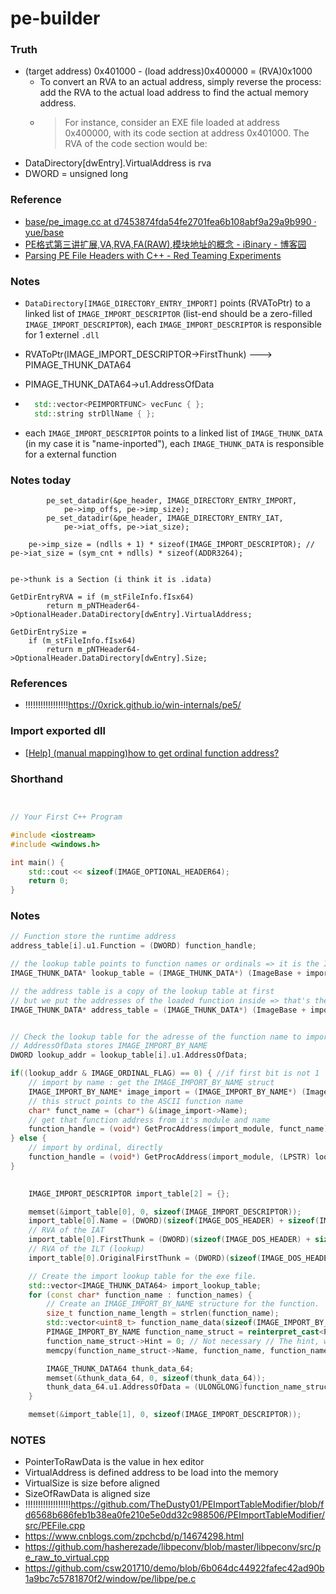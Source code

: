 pe-builder
==========

### Truth
- (target address) 0x401000 - (load address)0x400000  = (RVA)0x1000
  - To convert an RVA to an actual address, simply reverse the process: add the RVA to the actual load address to find the actual memory address.
  - > For instance, consider an EXE file loaded at address 0x400000, with its code section at address 0x401000. The RVA of the code section would be:
- DataDirectory[dwEntry].VirtualAddress is rva
- DWORD = unsigned long

### Reference
- [base/pe_image.cc at d7453874fda54fe2701fea6b108abf9a29a9b990 · yue/base](https://github.com/yue/base/blob/d7453874fda54fe2701fea6b108abf9a29a9b990/win/pe_image.cc)
- [PE格式第三讲扩展,VA,RVA,FA(RAW),模块地址的概念 - iBinary - 博客园](https://www.cnblogs.com/ibinary/p/7653693.html)
- [Parsing PE File Headers with C++ - Red Teaming Experiments](https://www.ired.team/miscellaneous-reversing-forensics/windows-kernel-internals/pe-file-header-parser-in-c++)

### Notes
- `DataDirectory[IMAGE_DIRECTORY_ENTRY_IMPORT]` points (RVAToPtr) to a linked list of `IMAGE_IMPORT_DESCRIPTOR` (list-end should be a zero-filled `IMAGE_IMPORT_DESCRIPTOR`), each `IMAGE_IMPORT_DESCRIPTOR` is responsible for 1 externel `.dll`
- RVAToPtr(IMAGE_IMPORT_DESCRIPTOR->FirstThunk) ---> PIMAGE_THUNK_DATA64
- PIMAGE_THUNK_DATA64->u1.AddressOfData
- ```cpp
    std::vector<PEIMPORTFUNC> vecFunc { };
    std::string strDllName { };
    ```


- each `IMAGE_IMPORT_DESCRIPTOR` points to a linked list of `IMAGE_THUNK_DATA` (in my case it is "name-inported"), each `IMAGE_THUNK_DATA` is responsible for a external function

### Notes today
            pe_set_datadir(&pe_header, IMAGE_DIRECTORY_ENTRY_IMPORT,
                pe->imp_offs, pe->imp_size);
            pe_set_datadir(&pe_header, IMAGE_DIRECTORY_ENTRY_IAT,
                pe->iat_offs, pe->iat_size);

        pe->imp_size = (ndlls + 1) * sizeof(IMAGE_IMPORT_DESCRIPTOR); // 
    pe->iat_size = (sym_cnt + ndlls) * sizeof(ADDR3264);


    pe->thunk is a Section (i think it is .idata)

    GetDirEntryRVA = if (m_stFileInfo.fIsx64)
			return m_pNTHeader64->OptionalHeader.DataDirectory[dwEntry].VirtualAddress;

    GetDirEntrySize = 
		if (m_stFileInfo.fIsx64)
			return m_pNTHeader64->OptionalHeader.DataDirectory[dwEntry].Size;

### References
- !!!!!!!!!!!!!!!!!https://0xrick.github.io/win-internals/pe5/

### Import exported dll
- [[Help] (manual mapping)how to get ordinal function address?](https://www.unknowncheats.me/forum/programming-for-beginners/365094-manual-mapping-ordinal-function-address.html)

### Shorthand
```cpp


// Your First C++ Program

#include <iostream>
#include <windows.h>

int main() {
    std::cout << sizeof(IMAGE_OPTIONAL_HEADER64);
    return 0;
}
```


### Notes
```cpp
// Function store the runtime address
address_table[i].u1.Function = (DWORD) function_handle;

// the lookup table points to function names or ordinals => it is the IDT
IMAGE_THUNK_DATA* lookup_table = (IMAGE_THUNK_DATA*) (ImageBase + import_descriptors[i].OriginalFirstThunk);

// the address table is a copy of the lookup table at first
// but we put the addresses of the loaded function inside => that's the IAT
IMAGE_THUNK_DATA* address_table = (IMAGE_THUNK_DATA*) (ImageBase + import_descriptors[i].FirstThunk);


// Check the lookup table for the adresse of the function name to import
// AddressOfData stores IMAGE_IMPORT_BY_NAME
DWORD lookup_addr = lookup_table[i].u1.AddressOfData;

if((lookup_addr & IMAGE_ORDINAL_FLAG) == 0) { //if first bit is not 1
	// import by name : get the IMAGE_IMPORT_BY_NAME struct
	IMAGE_IMPORT_BY_NAME* image_import = (IMAGE_IMPORT_BY_NAME*) (ImageBase + lookup_addr);
	// this struct points to the ASCII function name
	char* funct_name = (char*) &(image_import->Name);
	// get that function address from it's module and name
	function_handle = (void*) GetProcAddress(import_module, funct_name);
} else {
	// import by ordinal, directly
	function_handle = (void*) GetProcAddress(import_module, (LPSTR) lookup_addr);
}
	
```
```cpp
	IMAGE_IMPORT_DESCRIPTOR import_table[2] = {};

	memset(&import_table[0], 0, sizeof(IMAGE_IMPORT_DESCRIPTOR));
	import_table[0].Name = (DWORD)(sizeof(IMAGE_DOS_HEADER) + sizeof(IMAGE_NT_HEADERS64) + sizeof(IMAGE_SECTION_HEADER)); // The file offset of the DLL name in the exe file.
	// RVA of the IAT
	import_table[0].FirstThunk = (DWORD)(sizeof(IMAGE_DOS_HEADER) + sizeof(IMAGE_NT_HEADERS64) + sizeof(IMAGE_SECTION_HEADER) + sizeof(IMAGE_IMPORT_DESCRIPTOR)); // The file offset of the import lookup table.
	// RVA of the ILT (lookup)
	import_table[0].OriginalFirstThunk = (DWORD)(sizeof(IMAGE_DOS_HEADER) + sizeof(IMAGE_NT_HEADERS64) + sizeof(IMAGE_SECTION_HEADER) + sizeof(IMAGE_IMPORT_DESCRIPTOR)); // The file offset of the import lookup table.

	// Create the import lookup table for the exe file.
	std::vector<IMAGE_THUNK_DATA64> import_lookup_table;
	for (const char* function_name : function_names) {
		// Create an IMAGE_IMPORT_BY_NAME structure for the function.
		size_t function_name_length = strlen(function_name);
		std::vector<uint8_t> function_name_data(sizeof(IMAGE_IMPORT_BY_NAME) + function_name_length);
		PIMAGE_IMPORT_BY_NAME function_name_struct = reinterpret_cast<PIMAGE_IMPORT_BY_NAME>(function_name_data.data());
		function_name_struct->Hint = 0; // Not necessary // The hint, which is a 16-bit index into the export table of the DLL.
		memcpy(function_name_struct->Name, function_name, function_name_length + 1); // The name of the imported function

		IMAGE_THUNK_DATA64 thunk_data_64;
		memset(&thunk_data_64, 0, sizeof(thunk_data_64));
		thunk_data_64.u1.AddressOfData = (ULONGLONG)function_name_struct;  // RVA to an IMAGE_IMPORT_BY_NAME with the imported API name
	}

	memset(&import_table[1], 0, sizeof(IMAGE_IMPORT_DESCRIPTOR));
```

### NOTES
- PointerToRawData is the value in hex editor
- VirtualAddress is defined address to be load into the memory
- VirtualSize is size before aligned
- SizeOfRawData is aligned size
- !!!!!!!!!!!!!!!!!!https://github.com/TheDusty01/PEImportTableModifier/blob/fd6568b686feb1b38ea0fe210e5e0dd32c988506/PEImportTableModifier/src/PEFile.cpp
- https://www.cnblogs.com/zpchcbd/p/14674298.html
- https://github.com/hasherezade/libpeconv/blob/master/libpeconv/src/pe_raw_to_virtual.cpp
- https://github.com/csw201710/demo/blob/6b064dc44922fafec42ad90b1a9bc7c5781870f2/window/pe/libpe/pe.c